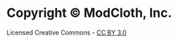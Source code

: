 # Copyright &copy; ModCloth, Inc.

Licensed Creative Commons - [CC BY 3.0](http://creativecommons.org/licenses/by/3.0/)
